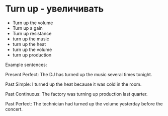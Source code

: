 # Turn up - увеличивать

- Turn up the volume
- Turn up a gain
- Turn up resistance
- turn up the music
- turn up the heat
- turn up the volume
- turn up production

Example sentences:

Present Perfect: The DJ has turned up the music several times tonight.

Past Simple: I turned up the heat because it was cold in the room.

Past Continuous: The factory was turning up production last quarter.

Past Perfect: The technician had turned up the volume yesterday before the concert.
